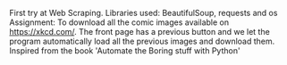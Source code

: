 First try at Web Scraping. Libraries used: BeautifulSoup, requests and os
Assignment: To download all the comic images available on https://xkcd.com/. The front page has a previous button and we let the program automatically load all the previous
images and download them. Inspired from the book 'Automate the Boring stuff with Python'
